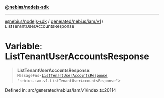 [**@nebius/nodejs-sdk**](../../../../../README.md)

***

[@nebius/nodejs-sdk](../../../../../README.md) / [generated/nebius/iam/v1](../README.md) / ListTenantUserAccountsResponse

# Variable: ListTenantUserAccountsResponse

> **ListTenantUserAccountsResponse**: `MessageFns`\<[`ListTenantUserAccountsResponse`](../interfaces/ListTenantUserAccountsResponse.md), `"nebius.iam.v1.ListTenantUserAccountsResponse"`\>

Defined in: src/generated/nebius/iam/v1/index.ts:20114
